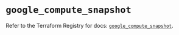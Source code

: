 # `google_compute_snapshot`

Refer to the Terraform Registry for docs: [`google_compute_snapshot`](https://registry.terraform.io/providers/hashicorp/google-beta/6.27.0/docs/resources/google_compute_snapshot).
